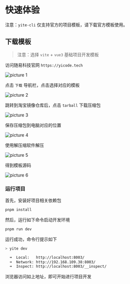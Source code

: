 # 快速体验

注意：`yite-cli` 仅支持官方的项目模板，请下载官方模板使用。

## 下载模板

> 注意：选择 `vite` + `vue3` 基础项目开发模板

访问随易科技官网 `https://yicode.tech`

![picture 1](https://static.yicode.tech/images/202306/20230603100627.png)

点击 `下载` 导航栏，点击选择对应的模板

![picture 2](https://static.yicode.tech/images/202306/20230603100717.png)

跳转到淘宝镜像仓库后，点击 `tarball` 下载压缩包

![picture 3](https://static.yicode.tech/images/202306/20230603100913.png)

保存压缩包到电脑对应的位置

![picture 4](https://static.yicode.tech/images/202306/20230603100957.png)

使用解压缩软件解压

![picture 5](https://static.yicode.tech/images/202306/20230603101231.png)

得到模板源码

![picture 6](https://static.yicode.tech/images/202306/20230603101257.png)

### 运行项目

首先，安装好项目相关依赖包

```bash
pnpm install
```

然后，运行如下命令启动开发环境

```bash
pnpm run dev
```

运行成功，命令行提示如下

```bash
> yite dev

  ➜  Local:   http://localhost:8003/
  ➜  Network: http://192.168.109.38:8003/
  ➜  Inspect: http://localhost:8003/__inspect/
```

浏览器访问如上地址，即可开始进行项目开发

